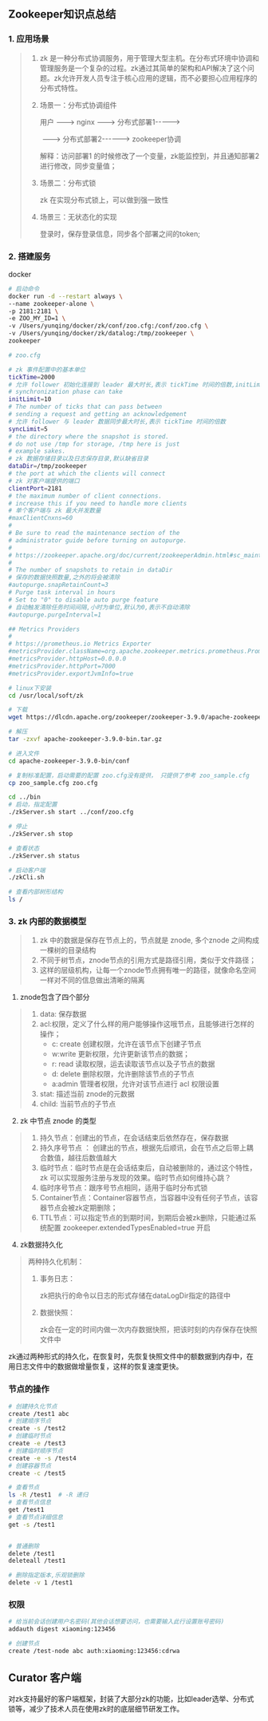 ## Zookeeper知识点总结

### 1. 应用场景

> 1. zk 是一种分布式协调服务，用于管理大型主机。在分布式环境中协调和管理服务是一个复杂的过程。zk通过其简单的架构和API解决了这个问题。zk允许开发人员专注于核心应用的逻辑，而不必要担心应用程序的分布式特性。
>
> 2. 场景一：分布式协调组件
>
>    用户 --->  nginx --->  分布式部署1----->
>
>    ​                            ---> 分布式部署2------> zookeeper协调
>
>    解释：访问部署1 的时候修改了一个变量，zk能监控到，并且通知部署2进行修改，同步变量值；
>
> 3. 场景二：分布式锁
>
>    zk 在实现分布式锁上，可以做到强一致性
>
> 4. 场景三：无状态化的实现
>
>    登录时，保存登录信息，同步各个部署之间的token;

### 2. 搭建服务

docker

```bash
# 启动命令
docker run -d --restart always \
--name zookeeper-alone \
-p 2181:2181 \
-e ZOO_MY_ID=1 \
-v /Users/yunqing/docker/zk/conf/zoo.cfg:/conf/zoo.cfg \
-v /Users/yunqing/docker/zk/datalog:/tmp/zookeeper \
zookeeper
```



```bash
# zoo.cfg

# zk 事件配置中的基本单位
tickTime=2000
# 允许 follower 初始化连接到 leader 最大时长,表示 tickTime 时间的倍数,initLimit * tickTime
# synchronization phase can take
initLimit=10
# The number of ticks that can pass between 
# sending a request and getting an acknowledgement
# 允许 follower 与 leader 数据同步最大时长,表示 tickTime 时间的倍数
syncLimit=5
# the directory where the snapshot is stored.
# do not use /tmp for storage, /tmp here is just 
# example sakes.
# zk 数据存储目录以及日志保存目录,默认缺省目录
dataDir=/tmp/zookeeper
# the port at which the clients will connect
# zk 对客户端提供的端口
clientPort=2181
# the maximum number of client connections.
# increase this if you need to handle more clients
# 单个客户端与 zk 最大并发数量
#maxClientCnxns=60
#
# Be sure to read the maintenance section of the 
# administrator guide before turning on autopurge.
#
# https://zookeeper.apache.org/doc/current/zookeeperAdmin.html#sc_maintenance
#
# The number of snapshots to retain in dataDir
# 保存的数据快照数量,之外的将会被清除
#autopurge.snapRetainCount=3
# Purge task interval in hours
# Set to "0" to disable auto purge feature
# 自动触发清除任务时间间隔,小时为单位,默认为0,表示不自动清除
#autopurge.purgeInterval=1

## Metrics Providers
#
# https://prometheus.io Metrics Exporter
#metricsProvider.className=org.apache.zookeeper.metrics.prometheus.PrometheusMetricsProvider
#metricsProvider.httpHost=0.0.0.0
#metricsProvider.httpPort=7000
#metricsProvider.exportJvmInfo=true
```



```bash
# linux下安装
cd /usr/local/soft/zk

# 下载
wget https://dlcdn.apache.org/zookeeper/zookeeper-3.9.0/apache-zookeeper-3.9.0-bin.tar.gz

# 解压
tar -zxvf apache-zookeeper-3.9.0-bin.tar.gz

# 进入文件
cd apache-zookeeper-3.9.0-bin/conf

# 复制标准配置，启动需要的配置 zoo.cfg没有提供， 只提供了参考 zoo_sample.cfg
cp zoo_sample.cfg zoo.cfg

cd ../bin
# 启动，指定配置
./zkServer.sh start ../conf/zoo.cfg

# 停止
./zkServer.sh stop

# 查看状态
./zkServer.sh status

# 启动客户端
./zkCli.sh

# 查看内部树形结构
ls /

```

### 3. zk 内部的数据模型

> 1. zk 中的数据是保存在节点上的，节点就是 znode, 多个znode 之间构成一棵树的目录结构
> 2. 不同于树节点，znode节点的引用方式是路径引用，类似于文件路径；
> 3. 这样的层级机构，让每一个znode节点拥有唯一的路径，就像命名空间一样对不同的信息做出清晰的隔离

1. znode包含了四个部分

> 1. data: 保存数据
> 2. acl:权限，定义了什么样的用户能够操作这哦节点，且能够进行怎样的操作；
>    - c: create 创建权限，允许在该节点下创建子节点
>    - w:write 更新权限，允许更新该节点的数据；
>    - r: read 读取权限，运去读取该节点以及子节点的数据
>    - d: delete 删除权限，允许删除该节点的子节点
>    - a:admin 管理者权限，允许对该节点进行 acl 权限设置
> 3. stat: 描述当前 znode的元数据
> 4. child: 当前节点的子节点

2. zk 中节点 znode 的类型

> 1. 持久节点：创建出的节点，在会话结束后依然存在，保存数据
> 2. 持久序号节点 ： 创建出的节点，根据先后顺讯，会在节点之后带上耦合数值，越往后数值越大
> 3. 临时节点：临时节点是在会话结束后，自动被删除的，通过这个特性，zk 可以实现服务注册与发现的效果。临时节点如何维持心跳？
> 4. 临时序号节点：跟序号节点相同，适用于临时分布式锁
> 5. Container节点：Container容器节点，当容器中没有任何子节点，该容器节点会被zk定期删除；
> 6. TTL节点：可以指定节点的到期时间，到期后会被zk删除，只能通过系统配置 zookeeper.extendedTypesEnabled=true 开启

4. zk数据持久化

> 两种持久化机制：
>
> 1. 事务日志：
>
>    zk把执行的命令以日志的形式存储在dataLogDir指定的路径中
>
> 2. 数据快照：
>
>    zk会在一定的时间内做一次内存数据快照，把该时刻的内存保存在快照文件中

zk通过两种形式的持久化，在恢复时，先恢复快照文件中的额数据到内存中，在用日志文件中的数据做增量恢复，这样的恢复速度更快。

### 节点的操作

```bash
# 创建持久化节点
create /test1 abc
# 创建顺序节点
create -s /test2
# 创建临时节点
create -e /test3
# 创建临时顺序节点
create -e -s /test4
# 创建容器节点 
create -c /test5

# 查看节点
ls -R /test1  # -R 递归
# 查看节点信息
get /test1
# 查看节点详细信息
get -s /test1


# 普通删除
delete /test1
deleteall /test1

# 删除指定版本,乐观锁删除
delete -v 1 /test1

```

### 权限

```bash
# 给当前会话创建用户名密码(其他会话想要访问，也需要输入此行设置账号密码)
addauth digest xiaoming:123456

# 创建节点
create /test-node abc auth:xiaoming:123456:cdrwa

```

## Curator 客户端

对zk支持最好的客户端框架，封装了大部分zk的功能，比如leader选举、分布式锁等，减少了技术人员在使用zk时的底层细节研发工作。





